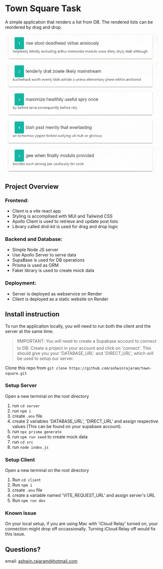 # Town Square Task 

A simple application that renders a list from DB. The rendered lists can be reordered by drag and drop. 
 
![CroppedGif.gif](https://github.com/ashwinrajaram/town-square/blob/master/CroppedGif.gif?raw=true)


## Project Overview

### Frontend:
- Client is a vite react app
- Styling is accomplised with MUI and Tailwind CSS
- Apollo Client is used to retrieve and update post lists
- Library called dnd-kit is used for drag and drop logic

### Backend and Database:
- Simple Node JS server
- Use Apollo Server to serve data
- SupaBase is used for DB operations
- Prisma is used as ORM
- Faker library is used to create mock data

### Deployment:
- Server is deployed as webservice on Render
- Client is deployed as a static website on Render

## Install instruction
To run the applicaiton locally, you will need to run both the client and the server at the same time. 
> :exclamation:IMPORTANT: You will need to create a Supabase account to connect to DB. Create a project in your account and click on 'connect'. This should give you your 'DATABASE_URL' and 'DIRECT_URL', which will be used to setup our server.

Clone this repo from `git clone https://github.com/ashwinrajaram/town-square.git`


### Setup Server
Open a new terminal on the root directory
1. run `cd server`
2. run `npm i`
3. create `.env` file
4. create 2 variables 'DATABASE_URL', 'DIRECT_URL' and assign respective values (This can be found on your supabase account).
5. run `npx prisma generate`
6. run `npm run seed` to create mock data
7. run `cd src`
8. run `node index.js`

### Setup Client 
Open a new terminal on the root directory
1. Run `cd client`
2. Run `npm i`
3. create `.env` file
4. create a variable named 'VITE_REQUEST_URL' and assign server's URL
5. Run `npm run dev`

### Known Issue 
On your local setup, if you are using Mac with 'iCloud Relay' turned on, your connection might drop off occassionally. Turning iCloud Relay off would fix this issue.


## Questions? 
email: ashwin.rajaram@hotmail.com
